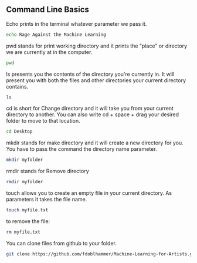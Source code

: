 ## Command Line Basics

Echo prints in the terminal whatever parameter we pass it.

```bash
echo Rage Against the Machine Learning
```

pwd stands for print working directory and it prints the "place" or directory we are currently at in the computer.

```bash
pwd
```

ls presents you the contents of the directory you're currently in. It will present you with both the files and other directories your current directory contains.

```bash
ls
```

cd is short for Change directory and it will take you from your current directory to another. You can also write cd + space + drag your desired folder to move to that location.

```bash
cd Desktop
```

mkdir stands for make directory and it will create a new directory for you. You have to pass the command the directory name parameter.

```bash
mkdir myfolder
```

rmdir stands for Remove directory 

```bash
rmdir myfolder
```

touch allows you to create an empty file in your current directory. As parameters it takes the file name.

```bash
touch myfile.txt
```

to remove the file:

```bash
rm myfile.txt
```

You can clone files from github to your folder.

```bash
git clone https://github.com/fdoblhammer/Machine-Learning-for-Artists.git
```
